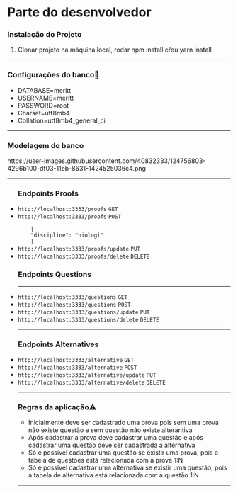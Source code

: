 <h1 id="markdown-header-descricao-challenge-backend-mobile-saude-2020-2">Parte do desenvolvedor</h1> 
<p><h3 id="markdown-header-descricao-challenge-backend-mobile-saude-2020-2">Instalação do Projeto</h3></p>
<ol>
<li>Clonar projeto na máquina local, rodar npm install e/ou yarn install</li>
</ol>
<hr>
<p><h3 id="markdown-header-descricao-challenge-backend-mobile-saude-2020-2">Configurações do banco<g-emoji class="g-emoji" alias="wrench" fallback-src="https://github.githubassets.com/images/icons/emoji/unicode/1f527.png">🔧</g-emoji></p></h3></p>
<ul>
    <li>
        DATABASE=meritt 
    </li>
    <li>
        USERNAME=meritt 
    </li>
    <li>
        PASSWORD=root 
    </li>
    <li>
        Charset=utf8mb4 
    </li>
    <li>
        Collation=utf8mb4_general_ci 
    </li>
        
 </ul>
 <hr>
 <p><h3 id="markdown-header-descricao-challenge-backend-mobile-saude-2020-2">Modelagem do banco</h3></p>
 https://user-images.githubusercontent.com/40832333/124756803-4296b100-df03-11eb-8631-1424525036c4.png

 <hr>
<ul>
<p><h3 id="markdown-header-descricao-challenge-backend-mobile-saude-2020-2">Endpoints Proofs</h3></p>
<li><code>http://localhost:3333/proofs</code> <code>GET</code></li>
<li><code>http://localhost:3333/proofs</code> <code>POST</code></li>
<code>
    {
	"discipline": "biologi"
    }
</code>
<li><code>http://localhost:3333/proofs/update</code> <code>PUT</code></li>
<li><code>http://localhost:3333/proofs/delete</code> <code>DELETE</code></li>
<p><h3 id="markdown-header-descricao-challenge-backend-mobile-saude-2020-2">Endpoints Questions</h3></p>
<hr>
<li><code>http://localhost:3333/questions</code> <code>GET</code></li>
<li><code>http://localhost:3333/questions</code> <code>POST</code></li>
<li><code>http://localhost:3333/questions/update</code> <code>PUT</code></li>
<li><code>http://localhost:3333/questions/delete</code> <code>DELETE</code></li>
<hr>
<p><h3 id="markdown-header-descricao-challenge-backend-mobile-saude-2020-2">Endpoints Alternatives</h3></p>    
<li><code>http://localhost:3333/alternative</code> <code>GET</code></li>
<li><code>http://localhost:3333/alternative</code> <code>POST</code></li>
<li><code>http://localhost:3333/alternative/update</code> <code>PUT</code></li>
<li><code>http://localhost:3333/alternative/delete</code> <code>DELETE</code></li>
<hr>
<p><h3 id="markdown-header-descricao-challenge-backend-mobile-saude-2020-2">Regras da aplicação<g-emoji class="g-emoji" alias="warning" fallback-src="https://github.githubassets.com/images/icons/emoji/unicode/26a0.png">⚠️</g-emoji></p></h3>
<ul>
<li>Inicialmente deve ser cadastrado uma prova pois sem uma prova não existe questão e sem questão não existe alterantiva</li>
<li>Após cadastrar a prova deve cadastrar uma questão e após cadastrar uma questão deve ser cadastrada a alternativa</li>
<li>Só é possível cadastrar uma questão se existir uma prova, pois a tabela de questões está relacionada com a prova 1:N</li>
<li>Só é possível cadastrar uma alternativa se existir uma questão, pois a tabela de alternativa está relacionada com a questão 1:N</li>
</ul>
<hr>
